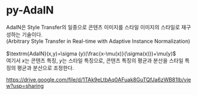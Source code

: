 # py-AdaIN
AdaIN은 Style Transfer의 일종으로 콘텐츠 이미지를 스타일 이미지의 스타일로 재구성하는 기술이다.
<br />(Arbitrary Style Transfer in Real-time with Adaptive Instance Normalization)
<br />
<br />$\textrm{AdaIN}(x,y)=\sigma (y)(\frac{x-\mu(x)}{\sigma(x)})+\mu(y)$
<br />여기서 $x$는 콘텐츠 특징, $y$는 스타일 특징으로, 콘텐츠 특징의 평균과 분산을 스타일 특징의 평균과 분산으로 조정한다.



https://drive.google.com/file/d/1TAk9eLtbAq0AFuak8GuTQfJa6zWB81Ib/view?usp=sharing
